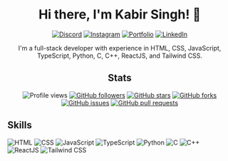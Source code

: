 <h1 align="center">Hi there, I'm Kabir Singh! 👋</h1>

<p align="center">
  <a href="https://discord.gg/YOUR_INVITE_LINK"><img alt="Discord" src="https://img.shields.io/badge/-Discord-7289DA?logo=discord&style=flat-square&logoColor=white"></a>
  <a href="https://www.instagram.com/YOUR_USERNAME/"><img alt="Instagram" src="https://img.shields.io/badge/-Instagram-E1306C?logo=instagram&style=flat-square&logoColor=white"></a>
  <a href="https://your-portfolio-url.com/"><img alt="Portfolio" src="https://img.shields.io/badge/-Portfolio-0072C6?logo=github&style=flat-square&logoColor=white"></a>
  <a href="https://www.linkedin.com/in/YOUR_PROFILE_URL/"><img alt="LinkedIn" src="https://img.shields.io/badge/-LinkedIn-0077B5?logo=linkedin&style=flat-square&logoColor=white"></a>
</p>

<p align="center">I'm a full-stack developer with experience in HTML, CSS, JavaScript, TypeScript, Python, C, C++, ReactJS, and Tailwind CSS.</p>

<h2 align="center">Stats</h2>

<p align="center">
  <img alt="Profile views" src="https://komarev.com/ghpvc/?username=kabirsingh2004&style=flat-square&color=blueviolet">
  <a href="https://github.com/kabirsingh2004?tab=followers"><img alt="GitHub followers" src="https://img.shields.io/github/followers/kabirsingh2004?style=flat-square&logo=github&logoColor=white&color=blueviolet"></a>
  <a href="https://github.com/kabirsingh2004"><img alt="GitHub stars" src="https://img.shields.io/github/stars/kabirsingh2004?style=flat-square&logo=github&logoColor=white&color=blueviolet"></a>
  <a href="https://github.com/kabirsingh2004"><img alt="GitHub forks" src="https://img.shields.io/github/forks/kabirsingh2004?style=flat-square&logo=github&logoColor=white&color=blueviolet"></a>
  <a href="https://github.com/kabirsingh2004/issues"><img alt="GitHub issues" src="https://img.shields.io/github/issues/kabirsingh2004?style=flat-square&logo=github&logoColor=white&color=blueviolet"></a>
  <a href="https://github.com/kabirsingh2004/pulls"><img alt="GitHub pull requests" src="https://img.shields.io/github/issues-pr/kabirsingh2004?style=flat-square&logo=github&logoColor=white&color=blueviolet"></a>
</p>

## Skills

![HTML](https://img.shields.io/badge/-HTML-orange?logo=html5&style=flat-square&logoColor=white)
![CSS](https://img.shields.io/badge/-CSS-blue?logo=css3&style=flat-square&logoColor=white)
![JavaScript](https://img.shields.io/badge/-JavaScript-yellow?logo=javascript&style=flat-square&logoColor=white)
![TypeScript](https://img.shields.io/badge/-TypeScript-blue?logo=typescript&style=flat-square&logoColor=white)
![Python](https://img.shields.io/badge/-Python-green?logo=python&style=flat-square&logoColor=white)
![C](https://img.shields.io/badge/-C-blue?logo=c&style=flat-square&logoColor=white)
![C++](https://img.shields.io/badge/-C++-blue?logo=c%2B%2B&style=flat-square&logoColor=white)
![ReactJS](https://img.shields.io/badge/-ReactJS-61DAFB?logo=react&style=flat-square&logoColor=white)
![Tailwind CSS](https://img.shields.io/badge/-Tailwind_CSS-38B2AC?logo=tailwind-css&style=flat-square&logoColor=white)
